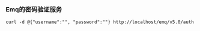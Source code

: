 ### Emq的密码验证服务

```shell
curl -d @{"username":"", "password":""} http://localhost/emq/v5.0/auth 
```